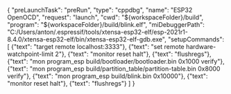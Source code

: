 {
    "preLaunchTask": "preRun",
    "type": "cppdbg",
    "name": "ESP32 OpenOCD",
    "request": "launch",
    "cwd": "${workspaceFolder}/build",
    "program": "${workspaceFolder}/build/blink.elf",
    "miDebuggerPath": "C:/Users/anton/.espressif/tools/xtensa-esp32-elf/esp-2021r1-8.4.0/xtensa-esp32-elf/bin/xtensa-esp32-elf-gdb.exe",
    "setupCommands": [
      {"text": "target remote localhost:3333"},
      {"text": "set remote hardware-watchpoint-limit 2"},
      {"text": "monitor reset halt"},
      {"text": "flushregs"},
      {"text": "mon program_esp build/bootloader/bootloader.bin 0x1000 verify"},
      {"text": "mon program_esp build/partition_table/partition-table.bin 0x8000 verify"},
      {"text": "mon program_esp build/blink.bin 0x10000"},
      {"text": "monitor reset halt"},
      {"text": "flushregs"}
    ]
  }